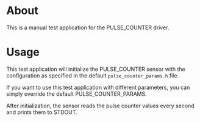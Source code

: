 # About
This is a manual test application for the PULSE_COUNTER driver.

# Usage
This test application will initialize the PULSE_COUNTER sensor with the configuration
as specified in the default `pulse_counter_params.h` file.

If you want to use this test application with different parameters, you can
simply override the default PULSE_COUNTER_PARAMS.

After initialization, the sensor reads the pulse counter values every second and
prints them to STDOUT.
